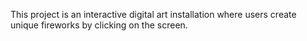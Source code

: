 This project is an interactive digital art installation where users create unique fireworks by clicking on the screen. 

